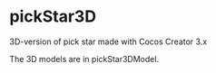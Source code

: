 # pickStar3D
3D-version of pick star made with Cocos Creator 3.x

The 3D models are in pickStar3DModel.
